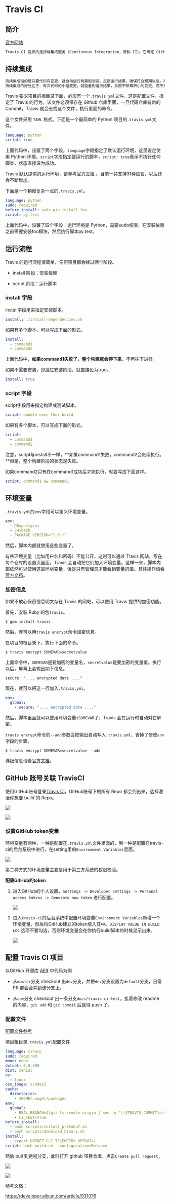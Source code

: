 # Travis CI

## 简介

[官方网站](https://www.travis-ci.com/)

```tex
Travis CI 提供的是持续集成服务（Continuous Integration，简称 CI）。它绑定 Github 上面的项目，只要有新的代码，就会自动抓取。然后，提供一个运行环境，执行测试，完成构建，还能部署到服务器。
```

## 持续集成

```tex
持续集成指的是只要代码有变更，就自动运行构建和测试，反馈运行结果。确保符合预期以后，再将新代码"集成"到主干。
持续集成的好处在于，每次代码的小幅变更，就能看到运行结果，从而不断累积小的变更，而不是在开发周期结束时，一下子合并一大块代码。
```

Travis 要求项目的根目录下面，必须有一个`.travis.yml`文件。这是配置文件，指定了 Travis 的行为。该文件必须保存在 Github 仓库里面，一旦代码仓库有新的 Commit，Travis 就会去找这个文件，执行里面的命令。

这个文件采用 `YAML` 格式。下面是一个最简单的 Python 项目的`.travis.yml`文件。

```yaml
language: python
script: true
```

上面代码中，设置了两个字段。`language`字段指定了默认运行环境，这里设定使用 Python 环境。`script`字段指定要运行的脚本，`script: true`表示不执行任何脚本，状态直接设为成功。

Travis 默认提供的运行环境，请参考[官方文档](https://docs.travis-ci.com/user/languages) 。目前一共支持31种语言，以后还会不断增加。

下面是一个稍微复杂一点的`.travis.yml`。

```yaml
language: python
sudo: required
before_install: sudo pip install foo
script: py.test
```

上面代码中，设置了四个字段：运行环境是 Python，需要sudo权限，在安装依赖之前需要安装foo模块，然后执行脚本py.test。

## 运行流程

Travis 的运行流程很简单，任何项目都会经过两个阶段。

- install 阶段：安装依赖

- script 阶段：运行脚本

### install 字段

install字段用来指定安装脚本。

```yaml
install: ./install-dependencies.sh
```

如果有多个脚本，可以写成下面的形式。

```yaml
install:
  - command1
  - command2
```

上面代码中，**如果command1失败了，整个构建就会停下来**，不再往下进行。

如果不需要安装，即跳过安装阶段，就直接设为true。

```yaml
install: true
```

### script 字段

script字段用来指定构建或测试脚本。

```yaml
script: bundle exec thor build
```

如果有多个脚本，可以写成下面的形式。

```yaml
script:
  - command1
  - command2
```

注意，script与install不一样，**如果command1失败，command2会继续执行。**但是，整个构建阶段的状态是失败。

如果command2只有在command1成功后才能执行，就要写成下面这样。

```yaml
script: command1 && command2
```

## 环境变量

`.travis.yml`的`env`字段可以定义环境变量。

```yaml
env:
  - DB=postgres
  - SH=bash
  - PACKAGE_VERSION="1.0.*"
```

然后，脚本内部就使用这些变量了。

有些环境变量（比如用户名和密码）不能公开，这时可以通过 Travis 网站，写在每个仓库的设置页里面，Travis 会自动把它们加入环境变量。这样一来，脚本内部依然可以使用这些环境变量，但是只有管理员才能看到变量的值。具体操作请看[官方文档](https://docs.travis-ci.com/user/environment-variables)。

### 加密信息

如果不放心保密信息明文存在 Travis 的网站，可以使用 Travis 提供的加密功能。

首先，安装 Ruby 的包`travis`。

```shell
$ gem install travis
```

然后，就可以用`travis encrypt`命令加密信息。

在项目的根目录下，执行下面的命令。

```shell
$ travis encrypt SOMEVAR=secretvalue
```

上面命令中，`SOMEVAR`是要加密的变量名，`secretvalue`是要加密的变量值。执行以后，屏幕上会输出如下信息。

```shell
secure: ".... encrypted data ...."
```

现在，就可以把这一行加入`.travis.yml`。

```yaml
env:
  global:
    - secure: ".... encrypted data ...."
```

然后，脚本里面就可以使用环境变量`$SOMEVAR`了，Travis 会在运行时自动对它解密。

`travis encrypt`命令的`--add`参数会把输出自动写入`.travis.yml`，省掉了修改`env`字段的步骤。

```shell
$ travis encrypt SOMEVAR=secretvalue --add
```

详细信息请看[官方文档](https://docs.travis-ci.com/user/encryption-keys/)。

## GitHub 账号关联 TravisCI

使用GitHub账号登录[Travis CI](https://www.travis-ci.com/)，GitHub账号下的所有 Repo 都会列出来，选择激活你想要 build 的 Repo。

![](img/travis-ci-001.png)

![](img/travis-ci-002.png)

### 设置GitHub token变量

环境变量有两种，一种是配置在`.travis.yml`文件里面的，另一种是配置在travis-ci的后台系统中进行，在setting里的`Environment Variables`里面。

![](img/travis-ci-003.png)

第二种方式的环境变量主要是用于第三方系统的权限校验。

**配置GitHub的token**

1. 进入GitHub的个人设置，`Settings -> Developer settings -> Personal access tokens -> Generate new token` 进行配置。

   ![](img/travis-ci-004.png)

2. 进入`travis-ci`的后台系统中配置环境变量`Environment Variables`新增一个环境变量，然后将GitHub建立的token填入其中。`DISPLAY VALUE IN BUILD LOG` 选项不要勾选，否则环境变量会在你执行build脚本的时候显示出来。

   ![](img/travis-ci-005.png)

## 配置 Travis CI 项目

以GitHub 开源库 [AElf](https://github.com/AElfProject/AElf) 中代码为例

- 从`master`分支 checkout 出`dev`分支，并把`dev`分支设置为`default`分支，日常 PR 都会合并到该分支上。	

- 从`dev`分支 checkout 出一条分支`docs/travis-ci-test`，接着修改 readme 的内容，`git add` 和 `git commit` 后就待 push 了。

### 配置文件

[配置文件参考](https://config.travis-ci.com/)

项目根目录`.travis.yml`配置文件

```yaml
language: csharp
sudo: required
mono: none
dotnet: 6.0.300
dist: xenial
os:
  - linux
osx_image: xcode11
cache:
  directories:
    - $HOME/.nuget/packages
env:
  global:
    - REAL_BRANCH=$(git ls-remote origin | sed -n "\|$TRAVIS_COMMIT\s\+refs/heads/|{s///p}")
    - CI_TEST=true
before_install:
  - bash scripts/install_protobuf.sh
  - bash scripts/download_binary.sh
install:
  - export DOTNET_CLI_TELEMETRY_OPTOUT=1
script: bash build.sh --configuration=Release

```

然后 pull 到远程分支，此时打开 github 项目仓库，点击`Create pull request`，

![](img/travis-ci-006.png)



![](img/travis-ci-007.png)



参考文档：

https://developer.aliyun.com/article/931076

